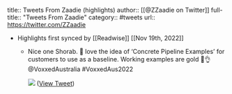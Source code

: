 title:: Tweets From Zaadie (highlights)
author:: [[@ZZaadie on Twitter]]
full-title:: "Tweets From Zaadie"
category:: #tweets
url:: https://twitter.com/ZZaadie

- Highlights first synced by [[Readwise]] [[Nov 19th, 2022]]
	- Nice one Shorab. 👏 love the idea of ‘Concrete Pipeline Examples’ for customers to use as a baseline. Working examples are gold 💛👌@VoxxedAustralia #VoxxedAus2022 
	  
	  ![](https://pbs.twimg.com/media/FLmUaHqaUAAAtY8.jpg) ([View Tweet](https://twitter.com/ZZaadie/status/1493387938398617602))